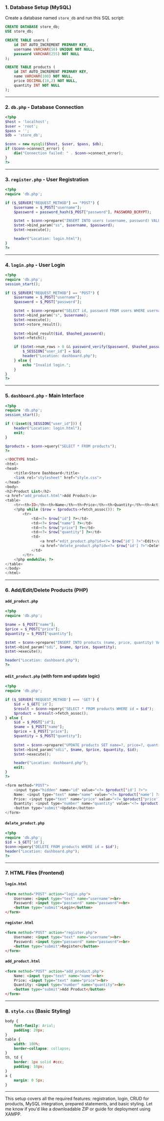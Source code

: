 
### **1. Database Setup (MySQL)**

Create a database named `store_db` and run this SQL script:

```sql
CREATE DATABASE store_db;
USE store_db;

CREATE TABLE users (
    id INT AUTO_INCREMENT PRIMARY KEY,
    username VARCHAR(50) UNIQUE NOT NULL,
    password VARCHAR(255) NOT NULL
);

CREATE TABLE products (
    id INT AUTO_INCREMENT PRIMARY KEY,
    name VARCHAR(100) NOT NULL,
    price DECIMAL(10,2) NOT NULL,
    quantity INT NOT NULL
);
```

---

### **2. `db.php` - Database Connection**

```php
<?php
$host = 'localhost';
$user = 'root';
$pass = '';
$db = 'store_db';

$conn = new mysqli($host, $user, $pass, $db);
if ($conn->connect_error) {
    die("Connection failed: " . $conn->connect_error);
}
?>
```

---

### **3. `register.php` - User Registration**

```php
<?php
require 'db.php';

if ($_SERVER["REQUEST_METHOD"] == "POST") {
    $username = $_POST["username"];
    $password = password_hash($_POST["password"], PASSWORD_BCRYPT);

    $stmt = $conn->prepare("INSERT INTO users (username, password) VALUES (?, ?)");
    $stmt->bind_param("ss", $username, $password);
    $stmt->execute();

    header("Location: login.html");
}
?>
```

---

### **4. `login.php` - User Login**

```php
<?php
require 'db.php';
session_start();

if ($_SERVER["REQUEST_METHOD"] == "POST") {
    $username = $_POST["username"];
    $password = $_POST["password"];

    $stmt = $conn->prepare("SELECT id, password FROM users WHERE username = ?");
    $stmt->bind_param("s", $username);
    $stmt->execute();
    $stmt->store_result();
    
    $stmt->bind_result($id, $hashed_password);
    $stmt->fetch();

    if ($stmt->num_rows > 0 && password_verify($password, $hashed_password)) {
        $_SESSION["user_id"] = $id;
        header("Location: dashboard.php");
    } else {
        echo "Invalid login.";
    }
}
?>
```

---

### **5. `dashboard.php` - Main Interface**

```php
<?php
require 'db.php';
session_start();

if (!isset($_SESSION["user_id"])) {
    header("Location: login.html");
    exit;
}

$products = $conn->query("SELECT * FROM products");
?>

<!DOCTYPE html>
<html>
<head>
    <title>Store Dashboard</title>
    <link rel="stylesheet" href="style.css">
</head>
<body>
<h2>Product List</h2>
<a href="add_product.html">Add Product</a>
<table>
    <tr><th>ID</th><th>Name</th><th>Price</th><th>Quantity</th><th>Actions</th></tr>
    <?php while ($row = $products->fetch_assoc()): ?>
        <tr>
            <td><?= $row["id"] ?></td>
            <td><?= $row["name"] ?></td>
            <td><?= $row["price"] ?></td>
            <td><?= $row["quantity"] ?></td>
            <td>
                <a href="edit_product.php?id=<?= $row['id'] ?>">Edit</a>
                <a href="delete_product.php?id=<?= $row['id'] ?>">Delete</a>
            </td>
        </tr>
    <?php endwhile; ?>
</table>
</body>
</html>
```

---

### **6. Add/Edit/Delete Products (PHP)**

#### `add_product.php`

```php
<?php
require 'db.php';

$name = $_POST["name"];
$price = $_POST["price"];
$quantity = $_POST["quantity"];

$stmt = $conn->prepare("INSERT INTO products (name, price, quantity) VALUES (?, ?, ?)");
$stmt->bind_param("sdi", $name, $price, $quantity);
$stmt->execute();

header("Location: dashboard.php");
?>
```

#### `edit_product.php` (with form and update logic)

```php
<?php
require 'db.php';

if ($_SERVER['REQUEST_METHOD'] === 'GET') {
    $id = $_GET['id'];
    $result = $conn->query("SELECT * FROM products WHERE id = $id");
    $product = $result->fetch_assoc();
} else {
    $id = $_POST["id"];
    $name = $_POST["name"];
    $price = $_POST["price"];
    $quantity = $_POST["quantity"];
    
    $stmt = $conn->prepare("UPDATE products SET name=?, price=?, quantity=? WHERE id=?");
    $stmt->bind_param("sdii", $name, $price, $quantity, $id);
    $stmt->execute();

    header("Location: dashboard.php");
    exit;
}
?>

<form method="POST">
    <input type="hidden" name="id" value="<?= $product['id'] ?>">
    Name: <input type="text" name="name" value="<?= $product['name'] ?>"><br>
    Price: <input type="text" name="price" value="<?= $product['price'] ?>"><br>
    Quantity: <input type="number" name="quantity" value="<?= $product['quantity'] ?>"><br>
    <button type="submit">Update</button>
</form>
```

#### `delete_product.php`

```php
<?php
require 'db.php';
$id = $_GET['id'];
$conn->query("DELETE FROM products WHERE id = $id");
header("Location: dashboard.php");
?>
```

---

### **7. HTML Files (Frontend)**

#### `login.html`

```html
<form method="POST" action="login.php">
    Username: <input type="text" name="username"><br>
    Password: <input type="password" name="password"><br>
    <button type="submit">Login</button>
</form>
```

#### `register.html`

```html
<form method="POST" action="register.php">
    Username: <input type="text" name="username"><br>
    Password: <input type="password" name="password"><br>
    <button type="submit">Register</button>
</form>
```

#### `add_product.html`

```html
<form method="POST" action="add_product.php">
    Name: <input type="text" name="name"><br>
    Price: <input type="text" name="price"><br>
    Quantity: <input type="number" name="quantity"><br>
    <button type="submit">Add Product</button>
</form>
```

---

### **8. `style.css` (Basic Styling)**

```css
body {
    font-family: Arial;
    padding: 20px;
}
table {
    width: 100%;
    border-collapse: collapse;
}
th, td {
    border: 1px solid #ccc;
    padding: 10px;
}
a {
    margin: 0 5px;
}
```

---

This setup covers all the required features: registration, login, CRUD for products, MySQL integration, prepared statements, and basic styling. Let me know if you'd like a downloadable ZIP or guide for deployment using XAMPP.